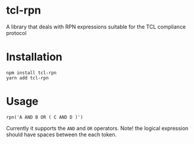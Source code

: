 # tcl-rpn
A library that deals with RPN expressions suitable for the TCL compliance protocol

# Installation

```
npm install tcl-rpn
yarn add tcl-rpn
```

# Usage

```
rpn('A AND B OR ( C AND D )')
```

Currently it supports the `AND` and `OR` operators. 
Note! the logical expression should have spaces between the each token.
